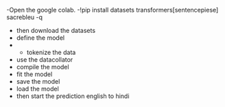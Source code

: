 -Open the google colab.
-!pip install datasets transformers[sentencepiese] sacrebleu -q
- then download the datasets
- define the model
- - tokenize the data
- use the datacollator
- compile the model
- fit the model
- save the model
- load the model
- then start the prediction english to hindi

